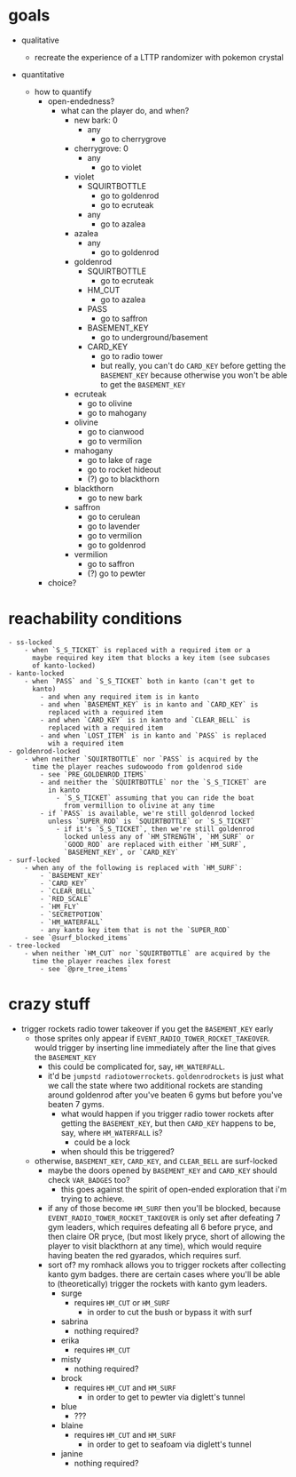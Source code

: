 # goals

* qualitative
    - recreate the experience of a LTTP randomizer with pokemon
      crystal

* quantitative
    - how to quantify
        - open-endedness?
            - what can the player do, and when?
                - new bark: 0
                    - any
                        - go to cherrygrove
                - cherrygrove: 0
                    - any
                        - go to violet
                - violet
                    - SQUIRTBOTTLE
                        - go to goldenrod
                        - go to ecruteak
                    - any
                        - go to azalea
                - azalea
                    - any
                        - go to goldenrod
                - goldenrod
                    - SQUIRTBOTTLE
                        - go to ecruteak
                    - HM_CUT
                        - go to azalea
                    - PASS
                        - go to saffron
                    - BASEMENT_KEY
                        - go to underground/basement
                    - CARD_KEY
                        - go to radio tower
                        - but really, you can't do `CARD_KEY` before
                          getting the `BASEMENT_KEY` because otherwise
                          you won't be able to get the `BASEMENT_KEY`
                - ecruteak
                    - go to olivine
                    - go to mahogany
                - olivine
                    - go to cianwood
                    - go to vermilion
                - mahogany
                    - go to lake of rage
                    - go to rocket hideout
                    - (?) go to blackthorn
                - blackthorn
                    - go to new bark
                - saffron
                    - go to cerulean
                    - go to lavender
                    - go to vermilion
                    - go to goldenrod
                - vermilion
                    - go to saffron
                    - (?) go to pewter
        - choice?

# reachability conditions
    - ss-locked
        - when `S_S_TICKET` is replaced with a required item or a
          maybe required key item that blocks a key item (see subcases
          of kanto-locked)
    - kanto-locked
        - when `PASS` and `S_S_TICKET` both in kanto (can't get to
          kanto)
            - and when any required item is in kanto
            - and when `BASEMENT_KEY` is in kanto and `CARD_KEY` is
              replaced with a required item
            - and when `CARD_KEY` is in kanto and `CLEAR_BELL` is
              replaced with a required item
            - and when `LOST_ITEM` is in kanto and `PASS` is replaced
              wih a required item
    - goldenrod-locked
        - when neither `SQUIRTBOTTLE` nor `PASS` is acquired by the
          time the player reaches sudowoodo from goldenrod side
            - see `PRE_GOLDENROD_ITEMS`
            - and neither the `SQUIRTBOTTLE` nor the `S_S_TICKET` are
              in kanto
                - `S_S_TICKET` assuming that you can ride the boat
                  from vermillion to olivine at any time
            - if `PASS` is available, we're still goldenrod locked
              unless `SUPER_ROD` is `SQUIRTBOTTLE` or `S_S_TICKET`
                - if it's `S_S_TICKET`, then we're still goldenrod
                  locked unless any of `HM_STRENGTH`, `HM_SURF` or
                  `GOOD_ROD` are replaced with either `HM_SURF`,
                  `BASEMENT_KEY`, or `CARD_KEY`
    - surf-locked
        - when any of the following is replaced with `HM_SURF`:
            - `BASEMENT_KEY`
            - `CARD_KEY`
            - `CLEAR_BELL`
            - `RED_SCALE`
            - `HM_FLY`
            - `SECRETPOTION`
            - `HM_WATERFALL`
            - any kanto key item that is not the `SUPER_ROD`
        - see `@surf_blocked_items`
    - tree-locked
        - when neither `HM_CUT` nor `SQUIRTBOTTLE` are acquired by the
          time the player reaches ilex forest
            - see `@pre_tree_items`

# crazy stuff

- trigger rockets radio tower takeover if you get the `BASEMENT_KEY` early
    - those sprites only appear if
      `EVENT_RADIO_TOWER_ROCKET_TAKEOVER`. would trigger by inserting
      line immediately after the line that gives the `BASEMENT_KEY`
        - this could be complicated for, say, `HM_WATERFALL`.
        - it'd be `jumpstd radiotowerrockets`. `goldenrodrockets` is
          just what we call the state where two additional rockets
          are standing around goldenrod after you've beaten 6 gyms
          but before you've beaten 7 gyms.
            - what would happen if you trigger radio tower rockets
              after getting the `BASEMENT_KEY`, but then
              `CARD_KEY` happens to be, say, where `HM_WATERFALL`
              is?
                - could be a lock
            - when should this be triggered?
    - otherwise, `BASEMENT_KEY`, `CARD_KEY`, and `CLEAR_BELL` are surf-locked
        - maybe the doors opened by `BASEMENT_KEY` and `CARD_KEY`
          should check `VAR_BADGES` too?
            - this goes against the spirit of open-ended exploration
              that i'm trying to achieve.
        - if any of those become `HM_SURF` then you'll be blocked,
          because `EVENT_RADIO_TOWER_ROCKET_TAKEOVER` is only set
          after defeating 7 gym leaders, which requires defeating all
          6 before pryce, and then claire OR pryce, (but most likely
          pryce, short of allowing the player to visit blackthorn at
          any time), which would require having beaten the red
          gyarados, which requires surf.
        - sort of? my romhack allows you to trigger rockets after
          collecting kanto gym badges. there are certain cases where
          you'll be able to (theoretically) trigger the rockets with
          kanto gym leaders.
            - surge
                - requires `HM_CUT` or `HM_SURF`
                    - in order to cut the bush or bypass it with surf
            - sabrina
                - nothing required?
            - erika
                - requires `HM_CUT`
            - misty
                - nothing required?
            - brock
                - requires `HM_CUT` and `HM_SURF`
                    - in order to get to pewter via diglett's tunnel
            - blue
                - ???
            - blaine
                - requires `HM_CUT` and `HM_SURF`
                    - in order to get to seafoam via diglett's tunnel
            - janine
                - nothing required?
